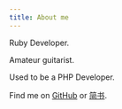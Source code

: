 ```yaml
---
title: About me
---
```


Ruby Developer.

Amateur guitarist.

Used to be a PHP Developer.

Find me on [GitHub](https://github.com/ybintian) or [简书](https://www.jianshu.com/u/71e181d641d5).
